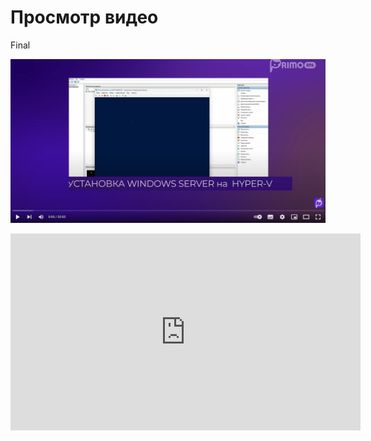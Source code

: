 # Просмотр видео

Final

[![](<../../../.gitbook/assets/test-pic.png>)](https://youtu.be/IAIRmChw65k?si=EGuQeE-o9Cn21OF8?t=5s "")


<iframe width="560" height="315" src="https://www.youtube.com/embed/IAIRmChw65k?si=EGuQeE-o9Cn21OF8" frameborder="0" allow="accelerometer; autoplay; clipboard-write; encrypted-media; gyroscope; picture-in-picture" allowfullscreen></iframe>
